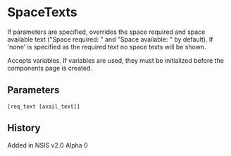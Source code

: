 # SpaceTexts

If parameters are specified, overrides the space required and space available text ("Space required: " and "Space available: " by default). If 'none' is specified as the required text no space texts will be shown.

Accepts variables. If variables are used, they must be initialized before the components page is created.

## Parameters

    [req_text [avail_text]]

## History

Added in NSIS v2.0 Alpha 0
